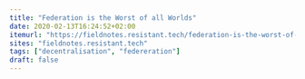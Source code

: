 ```yaml
---
title: "Federation is the Worst of all Worlds"
date: 2020-02-13T16:24:52+02:00
itemurl: "https://fieldnotes.resistant.tech/federation-is-the-worst-of-all-worlds/"
sites: "fieldnotes.resistant.tech"
tags: ["decentralisation", "federeration"]
draft: false
---
```

